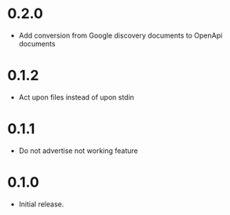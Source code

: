 # 0.2.0
* Add conversion from Google discovery documents to OpenApi documents

# 0.1.2
* Act upon files instead of upon stdin

# 0.1.1
* Do not advertise not working feature

# 0.1.0
* Initial release.
